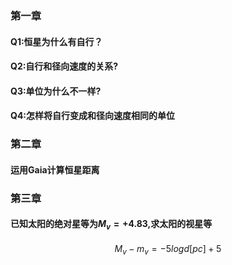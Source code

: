 ### 第一章
#### Q1:恒星为什么有自行？
#### Q2:自行和径向速度的关系?
#### Q3:单位为什么不一样?
#### Q4:怎样将自行变成和径向速度相同的单位
### 第二章
####  运用Gaia计算恒星距离
### 第三章
#### 已知太阳的绝对星等为$M_v=+4.83$,求太阳的视星等
$$M_v-m_v=-5logd[pc]+5$$
